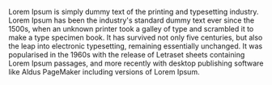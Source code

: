 Lorem Ipsum is simply dummy text of the printing and
typesetting industry. Lorem Ipsum has been the 
industry's standard dummy text ever since the 
1500s, when an unknown printer took a galley of 
type and scrambled it to make a type specimen book. 
It has survived not only five centuries, but also
the leap into electronic typesetting, 
remaining essentially unchanged. It was
popularised in the 1960s with the release 
of Letraset sheets containing Lorem Ipsum
passages, and more recently with 
desktop publishing software like Aldus PageMaker
including versions of Lorem Ipsum.
    